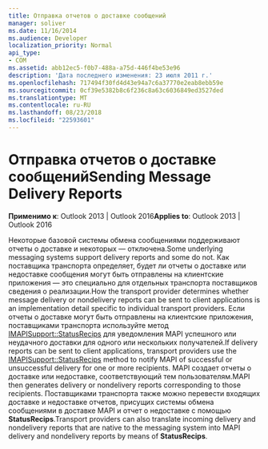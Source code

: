 ```yaml
---
title: Отправка отчетов о доставке сообщений
manager: soliver
ms.date: 11/16/2014
ms.audience: Developer
localization_priority: Normal
api_type:
- COM
ms.assetid: abb12ec5-f0b7-488a-a75d-446f4be53e96
description: 'Дата последнего изменения: 23 июля 2011 г.'
ms.openlocfilehash: 717494f30fd4d43e94a7c6a37770e2eab8ebb59e
ms.sourcegitcommit: 0cf39e5382b8c6f236c8a63c6036849ed3527ded
ms.translationtype: MT
ms.contentlocale: ru-RU
ms.lasthandoff: 08/23/2018
ms.locfileid: "22593601"
---
```

# <a name="sending-message-delivery-reports"></a><span data-ttu-id="62718-103">Отправка отчетов о доставке сообщений</span><span class="sxs-lookup"><span data-stu-id="62718-103">Sending Message Delivery Reports</span></span>

  
  
<span data-ttu-id="62718-104">**Применимо к**: Outlook 2013 | Outlook 2016</span><span class="sxs-lookup"><span data-stu-id="62718-104">**Applies to**: Outlook 2013 | Outlook 2016</span></span> 
  
<span data-ttu-id="62718-105">Некоторые базовой системы обмена сообщениями поддерживают отчеты о доставке и некоторых — отключена.</span><span class="sxs-lookup"><span data-stu-id="62718-105">Some underlying messaging systems support delivery reports and some do not.</span></span> <span data-ttu-id="62718-106">Как поставщика транспорта определяет, будет ли отчеты о доставке или недоставке сообщения могут быть отправлены на клиентские приложения — это специально для отдельных транспорта поставщиков сведения о реализации.</span><span class="sxs-lookup"><span data-stu-id="62718-106">How the transport provider determines whether message delivery or nondelivery reports can be sent to client applications is an implementation detail specific to individual transport providers.</span></span> <span data-ttu-id="62718-107">Если отчеты о доставке могут быть отправлены на клиентские приложения, поставщиками транспорта используйте метод [IMAPISupport::StatusRecips](imapisupport-statusrecips.md) для уведомления MAPI успешного или неудачного доставки для одного или нескольких получателей.</span><span class="sxs-lookup"><span data-stu-id="62718-107">If delivery reports can be sent to client applications, transport providers use the [IMAPISupport::StatusRecips](imapisupport-statusrecips.md) method to notify MAPI of successful or unsuccessful delivery for one or more recipients.</span></span> <span data-ttu-id="62718-108">MAPI создает отчеты о доставке или недоставке, соответствующий тем пользователям.</span><span class="sxs-lookup"><span data-stu-id="62718-108">MAPI then generates delivery or nondelivery reports corresponding to those recipients.</span></span> <span data-ttu-id="62718-109">Поставщиками транспорта также можно перевести входящих доставке и недоставке отчетов, присущих системы обмена сообщениями в доставке MAPI и отчет о недоставке с помощью **StatusRecips**.</span><span class="sxs-lookup"><span data-stu-id="62718-109">Transport providers can also translate incoming delivery and nondelivery reports that are native to the messaging system into MAPI delivery and nondelivery reports by means of **StatusRecips**.</span></span>
  

